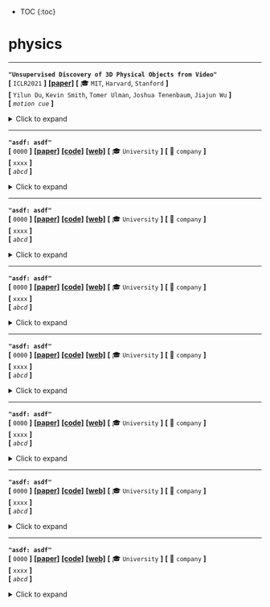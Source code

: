 * TOC
{:toc}

# physics

---

**`"Unsupervised Discovery of 3D Physical Objects from Video"`**  
**[** `ICLR2021` **]** **[[paper]](https://arxiv.org/pdf/2007.12348.pdf)**  **[** :mortar_board: `MIT`, `Harvard`, `Stanford` **]**   
**[**  `Yilun Du`, `Kevin Smith`, `Tomer Ulman`, `Joshua Tenenbaum`, `Jiajun Wu`  **]**  
**[** _`motion cue`_ **]**  

<details>
  <summary markdown="0">Click to expand</summary>

| ![img](media/a946e1b7-fc9f-441a-b5cd-bafb3563a50a.png) |
| ------------------------------------------------------ |
| 利用物体缓慢移动的motion cue + physics ==(?)==         |

- **Review**
  - **数据集中的物体都是缓慢移动的；从`motion cue`中发现物体**
  - 用SDF表示每个物体
- **Motivation**
  - > we explore how physics, especially object interactions, facilitates learning to disentangle and segment instances from raw videos, and to infer the 3D geometry and position of each object, all without supervision
    > 探索物理学：<u>尤其是物体之间的交互，促进学习出物体之间的解耦，从raw videos中</u>；
    
    - [ ] Q: what is physics？
  - > our Physical Object Discovery Network (POD-Net) uses both multi-scale pixel cues and physical motion cues to accurately segment observable and partially occluded objects of varying sizes, and infer properties of those objects.
    > 同时使用multi-scale的pixel cue和physical motion cue来精确地分割出可见的、部分被遮挡的尺寸多样的物体，并且infer这些物体的属性

</details>

---

**`"asdf: asdf"`**  
**[** `0000` **]** **[[paper]](abc.efg)** **[[code]](www.github.com)** **[[web]](abc.efg)** **[** :mortar_board: `University` **]** **[** :office: `company` **]**  
**[**  `xxxx`  **]**  
**[** _`abcd`_ **]**  

<details>
  <summary markdown="0">Click to expand</summary>

- **Motivation**

</details>

---

**`"asdf: asdf"`**  
**[** `0000` **]** **[[paper]](abc.efg)** **[[code]](www.github.com)** **[[web]](abc.efg)** **[** :mortar_board: `University` **]** **[** :office: `company` **]**  
**[**  `xxxx`  **]**  
**[** _`abcd`_ **]**  

<details>
  <summary markdown="0">Click to expand</summary>

- **Motivation**

</details>

---

**`"asdf: asdf"`**  
**[** `0000` **]** **[[paper]](abc.efg)** **[[code]](www.github.com)** **[[web]](abc.efg)** **[** :mortar_board: `University` **]** **[** :office: `company` **]**  
**[**  `xxxx`  **]**  
**[** _`abcd`_ **]**  

<details>
  <summary markdown="0">Click to expand</summary>

- **Motivation**

</details>

---

**`"asdf: asdf"`**  
**[** `0000` **]** **[[paper]](abc.efg)** **[[code]](www.github.com)** **[[web]](abc.efg)** **[** :mortar_board: `University` **]** **[** :office: `company` **]**  
**[**  `xxxx`  **]**  
**[** _`abcd`_ **]**  

<details>
  <summary markdown="0">Click to expand</summary>

- **Motivation**

</details>

---

**`"asdf: asdf"`**  
**[** `0000` **]** **[[paper]](abc.efg)** **[[code]](www.github.com)** **[[web]](abc.efg)** **[** :mortar_board: `University` **]** **[** :office: `company` **]**  
**[**  `xxxx`  **]**  
**[** _`abcd`_ **]**  

<details>
  <summary markdown="0">Click to expand</summary>

- **Motivation**

</details>

---

**`"asdf: asdf"`**  
**[** `0000` **]** **[[paper]](abc.efg)** **[[code]](www.github.com)** **[[web]](abc.efg)** **[** :mortar_board: `University` **]** **[** :office: `company` **]**  
**[**  `xxxx`  **]**  
**[** _`abcd`_ **]**  

<details>
  <summary markdown="0">Click to expand</summary>

- **Motivation**

</details>

---

**`"asdf: asdf"`**  
**[** `0000` **]** **[[paper]](abc.efg)** **[[code]](www.github.com)** **[[web]](abc.efg)** **[** :mortar_board: `University` **]** **[** :office: `company` **]**  
**[**  `xxxx`  **]**  
**[** _`abcd`_ **]**  

<details>
  <summary markdown="0">Click to expand</summary>

- **Motivation**

</details>